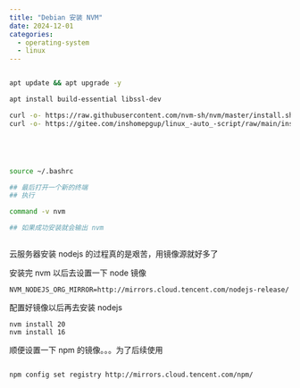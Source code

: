 ```yaml
---
title: "Debian 安装 NVM"
date: 2024-12-01
categories:
  - operating-system
  - linux
---
```




``` bash

apt update && apt upgrade -y

apt install build-essential libssl-dev 

curl -o- https://raw.githubusercontent.com/nvm-sh/nvm/master/install.sh | bash 
curl -o- https://gitee.com/inshomepgup/linux_-auto_-script/raw/main/installNVM.sh | bash 





source ~/.bashrc

## 最后打开一个新的终端
## 执行

command -v nvm 

## 如果成功安装就会输出 nvm



```

云服务器安装 nodejs 的过程真的是艰苦，用镜像源就好多了

安装完 nvm 以后去设置一下 node 镜像

```
NVM_NODEJS_ORG_MIRROR=http://mirrors.cloud.tencent.com/nodejs-release/
```

配置好镜像以后再去安装 nodejs
```
nvm install 20 
nvm install 16
```

顺便设置一下 npm 的镜像。。。为了后续使用

```

npm config set registry http://mirrors.cloud.tencent.com/npm/

```
